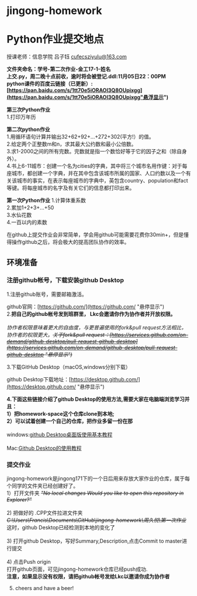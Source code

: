 # jingong-homework
Python作业提交地点
=======================
授课老师：信息学院 吕子钰 cufecsziyulu@163.com

**文件夹命名：学号-第二次作业-金工17-1-姓名**<br>
**上交.py，周二晚十点前收，逾时将会被登记.ddl:11月05日22：00PM**<br>
**python课件的百度云链接（已更新）:[https://pan.baidu.com/s/1tt70e5iORAOI3Q8OUpixgg](https://pan.baidu.com/s/1tt70e5iORAOI3Q8OUpixgg"悬浮显示")**

**第三次Python作业**<br>
  1.打印万年历
  

**第二次python作业**<br>
  1.用循环语句计算并输出32+62+92+…+272+302(平方!）的值。<br>
  2.给定两个正整数m和n，求其最大公约数和最小公倍数。<br>
  3.求1-2000之间的所有完数。完数就是指一个数恰好等于它的因子之和（除自身外）。<br>
  4.书上6-11城市：创建一个名为cities的字典，其中将三个城市名用作键：对于每座城市，都创建一个字典，并在其中包含该城市所属的国家、人口约数以及一个有关该城市的事实，在表示每座城市的字典中，英包含country、population和fact等键。将每座城市的名字及有关它们的信息都打印出来。<br>

**第一次Python作业**
   1.计算体重系数<br>
   2.累加1+2+3+...+50<br>
   3.水仙花数<br>
   4.一百以内的素数<br>

在github上提交作业会非常简单，学会用github可能需要花费你30min+，但是懂得操作github之后，将会极大的提高团队协作的效率。<br>


## 环境准备

### **注册github帐号，下载安装github Desktop** 

1.注册github账号，需要邮箱激活。

github官网：[https://github.com/](https://github.com/ "悬停显示") 
<br>
2.**把自己的github帐号发到班群里， Lkc会邀请你作为协作者并开放权限。**<br><br>
*协作者权限意味着更大的自由度，与更普遍使用的fork&pull request方法相比，协作者的权限更大。~~关于fork&pull request：[https://services.github.com/on-demand/github-desktop/pull-request-github-desktop](https://services.github.com/on-demand/github-desktop/pull-request-github-desktop "悬停显示")~~*

3.下载GitHub Desktop（macOS,windows分别下载）

github Desktop下载地址：[https://desktop.github.com/](https://desktop.github.com/ "悬停显示")

**4.下面这些链接介绍了github Desktop的使用方法,需要大家在电脑端浏览学习并且：<br>
1）把homework-space这个仓库clone到本地;<br>
2）可以试着创建一个自己的仓库，把作业多留一份在那<br>**
<br>
windows:[github Desktop桌面版使用基本教程](https://www.jianshu.com/p/1e45b93bd593) <br>
<br>
Mac:[Github Desktop的使用教程](https://www.jianshu.com/p/6063974849db?_u_u_u=0.9533256715377905)<br>


### 提交作业

jingong-homework是jingong171下的一个日后用来存放大家作业的仓库，属于每个同学的文件夹已经创建好了。<br>
1）打开文件夹 ~~*"No local changes   Would you like to open this repository in Explorer?"*~~<br>
<br>
2) 把做好的 .CPP文件拉进文件夹  ~~*C:\Users\Francis\Documents\GitHub\jingong-homework\周久悦\第一次作业*~~ <br>
   这时，github Desktop已经检测到本地的变化了<br>
   <br>
3) 打开github Desktop，写好Summary,Description,点击Commit to master进行提交<br>
<br>
4) 点击Push origin<br>
   打开github页面，可见jingong-homework仓库已经push成功.<br>
   **注意，如果显示没有权限，请把github帐号发给Lkc以邀请你成为协作者**<br>
   
5) cheers and have a beer!<br>

